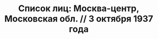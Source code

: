 ---
title: 'Список лиц: Москва-центр, Московская обл. // 3 октября 1937 года'
description: РГАСПИ, ф.17, т.3, оп.171, дело 411, лист 208
images:
- /disk/pictures/v03/17-171-411-208.jpg
- /disk/pictures/v03/17-171-411-209.jpg
- /disk/pictures/v03/17-171-411-210.jpg
- /disk/pictures/v03/17-171-411-211.jpg
- /disk/pictures/v03/17-171-411-212.jpg
- /disk/pictures/v03/17-171-411-213.jpg
---